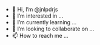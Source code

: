 - 👋 Hi, I’m @jnlpdrjs
- 👀 I’m interested in ...
- 🌱 I’m currently learning ...
- 💞️ I’m looking to collaborate on ...
- 📫 How to reach me ...

<!---
jnlpdrjs/jnlpdrjs is a ✨ special ✨ repository because its `README.md` (this file) appears on your GitHub profile.
You can click the Preview link to take a look at your changes.
--->
